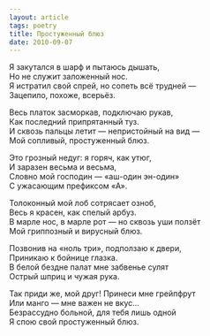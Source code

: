 ```yaml
---
layout: article
tags: poetry
title: Простуженный блюз
date: 2010-09-07
---
```


Я закутался в шарф и пытаюсь дышать,<br>
Но не служит заложенный нос.<br>
Я истратил свой спрей, но сопеть всё трудней&nbsp;—<br>
Зацепило, похоже, всерьёз.<br>

Весь платок засморкав, подключаю рукав,<br>
Как последний припрятанный туз.<br>
И сквозь пальцы летит — непристойный на вид&nbsp;—<br>
Мой сопливый, простуженный блюз.<br>

Это грозный недуг: я горяч, как утюг,<br>
И заразен весьма и весьма,<br>
Словно мой господин — «аш-один эн-один»<br>
С ужасающим префиксом «А».<br>

Толоконный мой лоб сотрясает озноб,<br>
Весь я красен, как спелый арбуз.<br>
В марле нос, в марле рот — но сквозь уши ползёт<br>
Мой гриппозный и вирусный блюз.<br>

Позвонив на «ноль три», подползаю к двери,<br>
Приникаю к бойнице глазка.<br>
В белой бездне палат мне забвенье сулят<br>
Острый шприц и чужая рука.<br>

Так приди же, мой друг! Принеси мне грейпфрут<br>
Или манго — мне важен не вкус...<br>
Безрассудно больной, для тебя лишь одной<br>
Я спою свой простуженный блюз.
